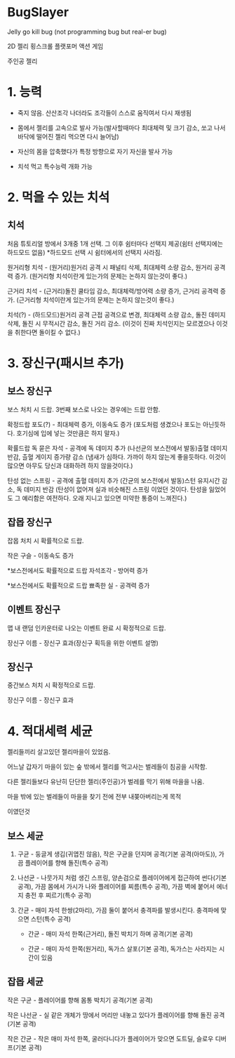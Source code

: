 # BugSlayer
Jelly go kill bug (not programming bug but real-er bug)


2D 젤리 횡스크롤 플랫포머 액션 게임

주인공 젤리

# 1. 능력
- 죽지 않음. 산산조각 나더라도 조각들이 스스로 움직여서 다시 재생됨

- 몸에서 젤리를 고속으로 발사 가능(발사할때마다 최대체력 및 크기 감소, 쏘고 나서 바닥에 떨어진 젤리 먹으면 다시 늘어남)

- 자신의 몸을 압축했다가 특정 방향으로 자기 자신을 발사 가능

- 치석 먹고 특수능력 개화 가능


# 2. 먹을 수 있는 치석

## 치석
처음 튜토리얼 방에서 3개중 1개 선택. 그 이후 쉼터마다 선택지 제공(쉼터 선택지에는 하드모드 없음)
*하드모드 선택 시 쉼터에서의 선택지 사라짐.

원거리형 치석 - (원거리)원거리 공격 시 패널티 삭제, 최대체력 소량 감소, 원거리 공격력 증가.
(원거리형 치석이란게 있는가의 문제는 논하지 않는것이 좋다.)

근거리 치석 - (근거리)돌진 쿨타임 감소, 최대체력/방어력 소량 증가, 근거리 공격력 증가.
(근거리형 치석이란게 있는가의 문제는 논하지 않는것이 좋다.)

치석(?) - (하드모드)원거리 공격 근접 공격으로 변경, 최대체력 소량 감소, 돌진 데미지 삭제, 돌진 시 무적시간 감소, 돌진 거리 감소.
(이것이 진짜 치석인지는 모르겠으나 이것을 취한다면 돌이킬 수 없다.)


# 3. 장신구(패시브 추가)

## 보스 장신구
보스 처치 시 드랍. 3번째 보스로 나오는 경우에는 드랍 안함.

확정드랍
포도(?) - 최대체력 증가, 이동속도 증가
(포도처럼 생겼으나 포도는 아닌듯하다. 호기심에 입에 넣는 것만큼은 하지 말자.)

확률드랍
독 묻은 자석 - 공격에 독 데미지 추가
               (나선균의 보스전에서 발동)출혈 데미지 반감, 츨혈 게이지 증가량 감소
(냄새가 심하다. 가까이 하지 않는게 좋을듯하다. 이것이 많으면 아무도 당신과 대화하려 하지 않을것이다.)

탄성 없는 스프링 - 공격에 출혈 데미지 추가
                  (간균의 보스전에서 발동)스턴 유지시간 감소, 독 데미지 반감
(탄성이 없어져 실과 비슷해진 스프링 이었던 것이다. 탄성을 잃었어도 그 예리함은 여전하다. 오래 지니고 있으면 미약한 통증이 느껴진다.)

## 잡몹 장신구
잡몹 처치 시 확률적으로 드랍.

작은 구슬 - 이동속도 증가

*보스전에서도 확률적으로 드랍
자석조각 - 방어력 증가

*보스전에서도 확률적으로 드랍
뾰족한 실 - 공격력 증가


## 이벤트 장신구
맵 내 랜덤 인카운터로 나오는 이벤트 완료 시 확정적으로 드랍.

장신구 이름 - 장신구 효과(장신구 획득을 위한 이벤트 설명)

## 장신구
중간보스 처치 시 확정적으로 드랍.

장신구 이름 - 장신구 효과

# 4. 적대세력 세균

젤리들끼리 살고있던 젤리마을이 있었음.

어느날 갑자기 마을이 있는 숲 밖에서 젤리를 먹고사는 벌레들이 침공을 시작함.

다른 젤리들보다 유난히 단단한 젤리(주인공)가 벌레를 막기 위해 마을을 나옴.

마을 밖에 있는 벌레들이 마을을 찾기 전에 전부 내쫒아버리는게 목적

이였던것

## 보스 세균

1. 구균 - 둥글게 생김(귀엽진 않음), 작은 구균을 던지며 공격(기본 공격(아마도)), 가끔 플레이어를 향해 돌진(특수 공격)
   
2. 나선균 - 나뭇가지 처럼 생긴 스프링, 양손검으로 플레이어에게 접근하여 썬다(기본 공격), 가끔 몸에서 가시가 나와 플레이어를 찌름(특수 공격), 가끔 벽에 붙어서 에너지 충전 후 찌르기(특수 공격)
   
3. 간균 - 매미 자석 한쌍(2마리), 가끔 둘이 붙어서 충격파를 발생시킨다. 충격파에 맞으면 스턴(특수 공격)

   - 간균 - 매미 자석 한쪽(근거리), 돌진 박치기 하며 공격(기본 공격)

   - 간균 - 매미 자석 한쪽(원거리), 독가스 살포(기본 공격), 독가스는 사라지는 시간이 있음

## 잡몹 세균

작은 구균 - 플레이어를 향해 몸통 박치기 공격(기본 공격)

작은 나선균 - 실 같은 개체가 땅에서 머리만 내놓고 있다가 플레이어를 향해 돌진 공격(기본 공격)

작은 간균 - 작은 매미 자석 한쪽, 굴러다니다가 플레이어가 맞으면 도트딜, 슬로우 디버프(기본 공격)
